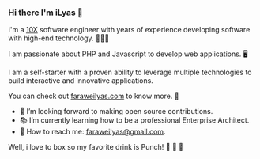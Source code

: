 ### Hi there I'm iLyas 👋

I'm a [10X](https://www.kateheddleston.com/blog/becoming-a-10x-developer) software engineer with years of experience developing software with high-end technology. 👨🏾‍💻

I am passionate about PHP and Javascript to develop web applications. 🖥

I am a self-starter with a proven ability to leverage multiple technologies to build interactive and innovative applications.

You can check out [faraweilyas.com](https://faraweilyas.com) to know more. 🔦

- 📡 I’m looking forward to making open source contributions.
- 📚 I’m currently learning how to be a professional Enterprise Architect.
- 📩 How to reach me: faraweilyas@gmail.com.

Well, i love to box so my favorite drink is Punch! 🍹 🤪 🥊 
